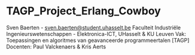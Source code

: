 # TAGP_Project_Erlang_Cowboy

Sven Baerten - sven.baerten@student.uhasselt.be
Faculteit Industriële Ingenieurswetenschappen - Elektronica-ICT, UHasselt & KU Leuven
Vak: Toepassingen en algoritmes van geavanceerde programmeertalen [TAGP]
Docenten: Paul Valckenaers & Kris Aerts 